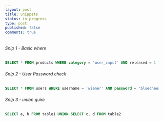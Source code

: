 ```yaml
---
layout: post
title: Snippets
status: in progress
type: post
published: false
comments: true
---
```

###### Snip 1 - Basic where 
 ```SQL
 SELECT * FROM products WHERE category = 'user_input' AND released = 1
 ```
###### Snip 2 - User Password check
 ```SQL
 SELECT * FROM users WHERE username = 'wiener' AND password = 'bluecheese'`
 ```
 
 ###### Snip 3 - union quire
 ```SQL
 SELECT a, b FROM table1 UNION SELECT c, d FROM table2
 ```
